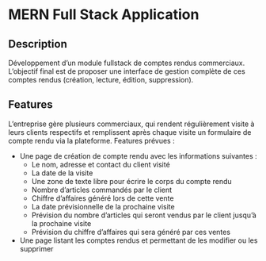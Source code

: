 # MERN Full Stack Application

## Description

Développement d’un module fullstack de comptes rendus commerciaux. L’objectif final est de proposer une interface de gestion complète de ces comptes rendus (création, lecture, édition, suppression).

## Features

L’entreprise gère plusieurs commerciaux, qui rendent régulièrement visite à leurs clients respectifs et remplissent après chaque visite un formulaire de compte rendu via la plateforme.
Features prévues :

- Une page de création de compte rendu avec les informations suivantes :
  - Le nom, adresse et contact du client visité
  - La date de la visite
  - Une zone de texte libre pour écrire le corps du compte rendu
  - Nombre d’articles commandés par le client
  - Chiffre d’affaires généré lors de cette vente
  - La date prévisionnelle de la prochaine visite
  - Prévision du nombre d’articles qui seront vendus par le client jusqu’à la prochaine visite
  - Prévision du chiffre d’affaires qui sera généré par ces ventes
- Une page listant les comptes rendus et permettant de les modifier ou les supprimer
